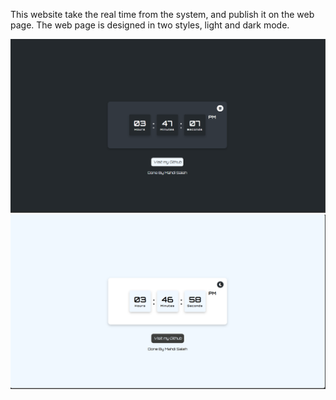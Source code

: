 This website take the real time from the system, and publish it on the web page. The web page is designed in two styles, light and dark mode.

![Website Preview](darkmode.png)
![Website Preview](lightmode.png)

